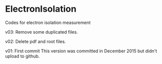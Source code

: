 # ElectronIsolation
Codes for electron isolation measurement

v03: Remove some duplicated files.

v02: Delete pdf and root files.

v01: First commit
This version was committed in December 2015 but didn't upload to github.
